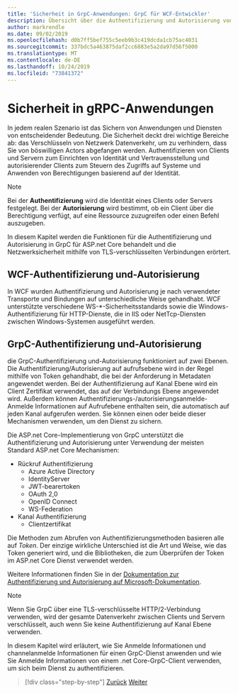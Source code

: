 ```yaml
---
title: 'Sicherheit in GrpC-Anwendungen: GrpC für WCF-Entwickler'
description: Übersicht über die Authentifizierung und Autorisierung von Anrufen und Kanälen in GrpC.
author: markrendle
ms.date: 09/02/2019
ms.openlocfilehash: d0b7ff5bef755c5eeb9b3c419dcda1cb75ac4031
ms.sourcegitcommit: 337bdc5a463875daf2cc6883e5a2da97d56f5000
ms.translationtype: MT
ms.contentlocale: de-DE
ms.lasthandoff: 10/24/2019
ms.locfileid: "73841372"
---
```

# <a name="security-in-grpc-applications"></a>Sicherheit in gRPC-Anwendungen

In jedem realen Szenario ist das Sichern von Anwendungen und Diensten von entscheidender Bedeutung. Die Sicherheit deckt drei wichtige Bereiche ab: das Verschlüsseln von Netzwerk Datenverkehr, um zu verhindern, dass Sie von böswilligen Actors abgefangen werden. Authentifizieren von Clients und Servern zum Einrichten von Identität und Vertrauensstellung und autorisierender Clients zum Steuern des Zugriffs auf Systeme und Anwenden von Berechtigungen basierend auf der Identität.

> [!NOTE]
> Bei der **Authentifizierung** wird die Identität eines Clients oder Servers festgelegt. Bei der **Autorisierung** wird bestimmt, ob ein Client über die Berechtigung verfügt, auf eine Ressource zuzugreifen oder einen Befehl auszugeben.

In diesem Kapitel werden die Funktionen für die Authentifizierung und Autorisierung in GrpC für ASP.net Core behandelt und die Netzwerksicherheit mithilfe von TLS-verschlüsselten Verbindungen erörtert.

## <a name="wcf-authentication-and-authorization"></a>WCF-Authentifizierung und-Autorisierung

In WCF wurden Authentifizierung und Autorisierung je nach verwendeter Transporte und Bindungen auf unterschiedliche Weise gehandhabt. WCF unterstützte verschiedene WS-\*-Sicherheitsstandards sowie die Windows-Authentifizierung für HTTP-Dienste, die in IIS oder NetTcp-Diensten zwischen Windows-Systemen ausgeführt werden.

## <a name="grpc-authentication-and-authorization"></a>GrpC-Authentifizierung und-Autorisierung

die GrpC-Authentifizierung und-Autorisierung funktioniert auf zwei Ebenen. Die Authentifizierung/Autorisierung auf aufrufsebene wird in der Regel mithilfe von Token gehandhabt, die bei der Anforderung in Metadaten angewendet werden. Bei der Authentifizierung auf Kanal Ebene wird ein Client Zertifikat verwendet, das auf der Verbindungs Ebene angewendet wird. Außerdem können Authentifizierungs-/autorisierungsanmelde-Anmelde Informationen auf Aufrufebene enthalten sein, die automatisch auf jeden Kanal aufgerufen werden. Sie können einen oder beide dieser Mechanismen verwenden, um den Dienst zu sichern.

Die ASP.net Core-Implementierung von GrpC unterstützt die Authentifizierung und Autorisierung unter Verwendung der meisten Standard ASP.net Core Mechanismen:

- Rückruf Authentifizierung
  - Azure Active Directory
  - IdentityServer
  - JWT-bearertoken
  - OAuth 2,0
  - OpenID Connect
  - WS-Federation
- Kanal Authentifizierung
  - Clientzertifikat

Die Methoden zum Abrufen von Authentifizierungsmethoden basieren alle auf *Token*. Der einzige wirkliche Unterschied ist die Art und Weise, wie das Token generiert wird, und die Bibliotheken, die zum Überprüfen der Token im ASP.net Core Dienst verwendet werden.

Weitere Informationen finden Sie in der [Dokumentation zur Authentifizierung und Autorisierung auf Microsoft-Dokumentation](https://docs.microsoft.com/aspnet/core/grpc/authn-and-authz?view=aspnetcore-3.0).

> [!NOTE]
> Wenn Sie GrpC über eine TLS-verschlüsselte HTTP/2-Verbindung verwenden, wird der gesamte Datenverkehr zwischen Clients und Servern verschlüsselt, auch wenn Sie keine Authentifizierung auf Kanal Ebene verwenden.

In diesem Kapitel wird erläutert, wie Sie Anmelde Informationen und channelanmelde Informationen für einen GrpC-Dienst anwenden und wie Sie Anmelde Informationen von einem .net Core-GrpC-Client verwenden, um sich beim Dienst zu authentifizieren.

>[!div class="step-by-step"]
>[Zurück](client-libraries.md)
>[Weiter](call-credentials.md)
